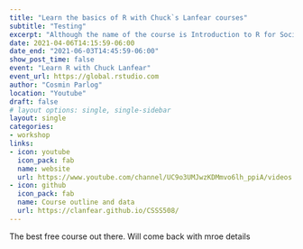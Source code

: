 ```yaml
---
title: "Learn the basics of R with Chuck`s Lanfear courses"
subtitle: "Testing"
excerpt: "Although the name of the course is Introduction to R for Social Scientists, it`s much more than that and it teaches you the basic to intermediate (sometimes advanced) techniques for data science that you can use in any field. This is the most complete, funny and free resource that I found on the internet for learning R. "
date: 2021-04-06T14:15:59-06:00
date_end: "2021-06-03T14:45:59-06:00"
show_post_time: false
event: "Learn R with Chuck Lanfear"
event_url: https://global.rstudio.com
author: "Cosmin Parlog"
location: "Youtube"
draft: false
# layout options: single, single-sidebar
layout: single
categories:
- workshop
links:
- icon: youtube
  icon_pack: fab
  name: website
  url: https://www.youtube.com/channel/UC9o3UMJwzKDMmvo6lh_ppiA/videos
- icon: github
  icon_pack: fab
  name: Course outline and data
  url: https://clanfear.github.io/CSSS508/
---
```




The best free course out there. 
Will come back with mroe details
